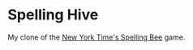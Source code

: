 # Spelling Hive

My clone of the [New York Time's Spelling Bee](https://www.nytimes.com/puzzles/spelling-bee) game.
